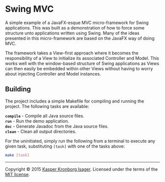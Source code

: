 # Swing MVC

A simple example of a JavaFX-esque MVC micro-framework for Swing applications. This was built as a demonstration of how to force some structure unto applications written using Swing. Many of the ideas presented in this micro-framework are based on the JavaFX way of doing MVC.

The framework takes a View-first approach where it becomes the responsibility of a View to initialize its associated Controller and Model. This works well with the window-based structure of Swing applications as Views can then easily be embedded within other Views without having to worry about injecting Controller and Model instances.

## Building

The project includes a simple Makefile for compiling and running the project. The following tasks are available:

__`compile`__ - Compile all Java source files.  
__`run`__ - Run the demo application.  
__`doc`__ - Generate Javadoc from the Java source files.  
__`clean`__ - Clean all output directories.

For the uninitiated, simply run the following from a terminal to execute any given task, substituting `[task]` with one of the tasks above:

```sh
make [task]
```

---

Copyright &copy; 2015 [Kasper Kronborg Isager](https://github.com/kasperisager). Licensed under the terms of the [MIT license](LICENSE.md).
